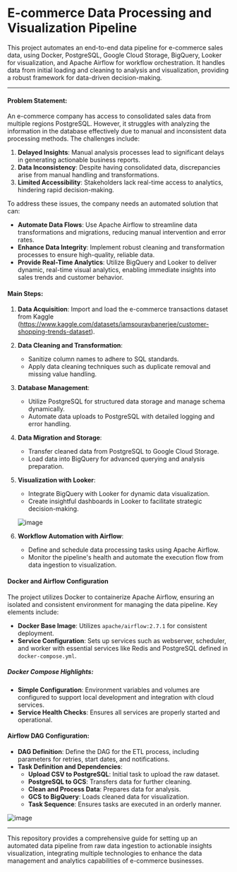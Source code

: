 # E-commerce Data Processing and Visualization Pipeline


This project automates an end-to-end data pipeline for e-commerce sales data, using Docker, PostgreSQL, Google Cloud Storage, BigQuery, Looker for visualization, and Apache Airflow for workflow orchestration. It handles data from initial loading and cleaning to analysis and visualization, providing a robust framework for data-driven decision-making.

---

#### Problem Statement:

An e-commerce company has access to consolidated sales data from multiple regions PostgreSQL. However, it struggles with analyzing the information in the database effectively due to manual and inconsistent data processing methods. The challenges include:

1. **Delayed Insights**: Manual analysis processes lead to significant delays in generating actionable business reports.
2. **Data Inconsistency**: Despite having consolidated data, discrepancies arise from manual handling and transformations.
3. **Limited Accessibility**: Stakeholders lack real-time access to analytics, hindering rapid decision-making.

To address these issues, the company needs an automated solution that can:

- **Automate Data Flows**: Use Apache Airflow to streamline data transformations and migrations, reducing manual intervention and error rates.
- **Enhance Data Integrity**: Implement robust cleaning and transformation processes to ensure high-quality, reliable data.
- **Provide Real-Time Analytics**: Utilize BigQuery and Looker to deliver dynamic, real-time visual analytics, enabling immediate insights into sales trends and customer behavior.


#### Main Steps:

1. **Data Acquisition**: Import and load the e-commerce transactions dataset from Kaggle (https://www.kaggle.com/datasets/iamsouravbanerjee/customer-shopping-trends-dataset).

2. **Data Cleaning and Transformation**:
   - Sanitize column names to adhere to SQL standards.
   - Apply data cleaning techniques such as duplicate removal and missing value handling.

3. **Database Management**:
   - Utilize PostgreSQL for structured data storage and manage schema dynamically.
   - Automate data uploads to PostgreSQL with detailed logging and error handling.

4. **Data Migration and Storage**:
   - Transfer cleaned data from PostgreSQL to Google Cloud Storage.
   - Load data into BigQuery for advanced querying and analysis preparation.

5. **Visualization with Looker**:
   - Integrate BigQuery with Looker for dynamic data visualization.
   - Create insightful dashboards in Looker to facilitate strategic decision-making.

   ![image](https://github.com/MargaritaTav/E-commerce-DE-project/assets/113361968/877e0221-7f6b-46cf-8716-9bc720f0fd09)


6. **Workflow Automation with Airflow**:
   - Define and schedule data processing tasks using Apache Airflow.
   - Monitor the pipeline's health and automate the execution flow from data ingestion to visualization.

  

#### Docker and Airflow Configuration

The project utilizes Docker to containerize Apache Airflow, ensuring an isolated and consistent environment for managing the data pipeline. Key elements include:

- **Docker Base Image**: Utilizes `apache/airflow:2.7.1` for consistent deployment.
- **Service Configuration**: Sets up services such as webserver, scheduler, and worker with essential services like Redis and PostgreSQL defined in `docker-compose.yml`.

##### Docker Compose Highlights:

- **Simple Configuration**: Environment variables and volumes are configured to support local development and integration with cloud services.
- **Service Health Checks**: Ensures all services are properly started and operational.

#### Airflow DAG Configuration:

- **DAG Definition**: Define the DAG for the ETL process, including parameters for retries, start dates, and notifications.
- **Task Definition and Dependencies**:
  - **Upload CSV to PostgreSQL**: Initial task to upload the raw dataset.
  - **PostgreSQL to GCS**: Transfers data for further cleaning.
  - **Clean and Process Data**: Prepares data for analysis.
  - **GCS to BigQuery**: Loads cleaned data for visualization.
  - **Task Sequence**: Ensures tasks are executed in an orderly manner.

![image](https://github.com/MargaritaTav/E-commerce-DE-project/assets/113361968/f28c542c-93d4-4a76-8e2b-c521e7ad0df1)


---

This repository provides a comprehensive guide for setting up an automated data pipeline from raw data ingestion to actionable insights visualization, integrating multiple technologies to enhance the data management and analytics capabilities of e-commerce businesses.
